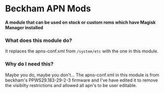 # Beckham APN Mods

**A module that can be used on stock or custom roms which have Magisk Manager installed**

### What does this module do?

It replaces the apns-conf.xml from `/system/etc` with the one in this module.

### Why do I need this?

Maybe you do, maybe you don't... The apns-conf.xml in this module is from beckham's PPWS29.183-29-2-3 firmware and 
I've have edited it to remove the visibilty restrictions and allowed all apn's to be user editable. 
